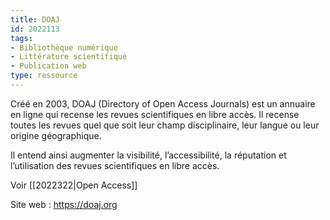 ```yaml
---
title: DOAJ
id: 2022113
tags:
- Bibliothèque numérique
- Littérature scientifique
- Publication web
type: ressource
---
```


Créé en 2003, DOAJ (Directory of Open Access Journals) est un annuaire en ligne qui recense les revues scientifiques en libre accès. Il recense toutes les revues quel que soit leur champ disciplinaire, leur langue ou leur origine géographique. 

Il entend ainsi augmenter la visibilité, l’accessibilité, la réputation et l’utilisation des revues scientifiques en libre accès.

Voir [[2022322|Open Access]]

Site web : <https://doaj.org>

